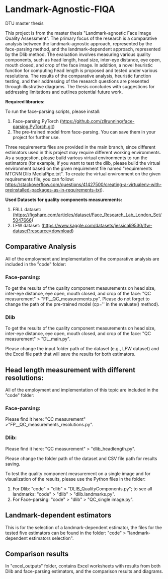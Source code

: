 # Landmark-Agnostic-FIQA
DTU master thesis

This project is from the master thesis "Landmark-agnostic Face Image Quality Assessment". The primary focus of the research is a comparative analysis between the landmark-agnostic approach, represented by the face-parsing method, and the landmark-dependent approach, represented by the Dlib method. The evaluation involves measuring various quality components, such as head length, head size, inter-eye distance, eye open, mouth closed, and crop of the face image. In addition, a novel heuristic function for computing head length is proposed and tested under various resolutions. The results of the comparative analysis, heuristic function testing, and their addressing of the research questions are presented through illustrative diagrams. The thesis concludes with suggestions for addressing limitations and outlines potential future work.

**Required libraries:**

To run the face-parsing scripts, please install: 
1. Face-parsing.PyTorch (https://github.com/zllrunning/face-parsing.PyTorch.git)
2. The pre-trained model from face-parsing. You can save them in your project for further use.

Three requirements files are provided in the main branch, since different estimators used in this project may require different working environments. As a suggestion, please build various virtual environments to run the estimators (for example, if you want to test the dlib, please build the virtual environment based on the given requirement file named "requirements MTCNN Dlib MediaPipe.txt". To create the virtual environment on the given requirements file, you can follow: https://stackoverflow.com/questions/41427500/creating-a-virtualenv-with-preinstalled-packages-as-in-requirements-txt). 

**Used Datasets for quality components measurements:**
1. FRLL dataset: (https://figshare.com/articles/dataset/Face_Research_Lab_London_Set/5047666)
2. LFW dataset: (https://www.kaggle.com/datasets/jessicali9530/lfw-dataset?resource=download)

## Comparative Analysis
All of the employment and implementation of the comparative analysis are included in the "code" folder:

### Face-parsing:
To get the results of the quality component measurements on head size, inter-eye distance, eye open, mouth closed, and crop of the face: "QC measurement" > "FP__QC_measurements.py".
Please do not forget to change the path of the pre-trained model (cp='' in the evaluate() method).

### Dlib
To get the results of the quality component measurements on head size, inter-eye distance, eye open, mouth closed, and crop of the face: "QC measurement" > "DL_main.py".

Please change the input folder path of the dataset (e.g., LFW dataset) and the Excel file path that will save the results for both estimators.

## Head length measurement with different resolutions:
All of the employment and implementation of this topic are included in the "code" folder:
### Face-parsing: 
Please find it here: "QC measurement" >"FP__QC_measurements_resolutions.py".
### Dlib:
Please find it here: "QC measurement" > "dlib_headlength.py".

Please change the folder path of the dataset and CSV file path for results saving.

To test the quality component measurement on a single image and for visualization of the results, please use the Python files in the folder:
1. For Dlib: "code" > "dlib" > "DLIB_QualityComponents.py"; to see all landmarks:  "code" > "dlib" > "dlib.landmarks.py".
2. For Face-parsing: "code" > "dlib" > "QC_single image.py".

## Landmark-dependent estimators
This is for the selection of a landmark-dependent estimator, the files for the tested five estimators can be found in the folder: "code" > "landmark-dependent estimators selection".


## Comparison results
In "excel_outputs" folder, contains Excel worksheets with results from both Dlib and face-parsing estimators, and the comparison results and diagrams.
